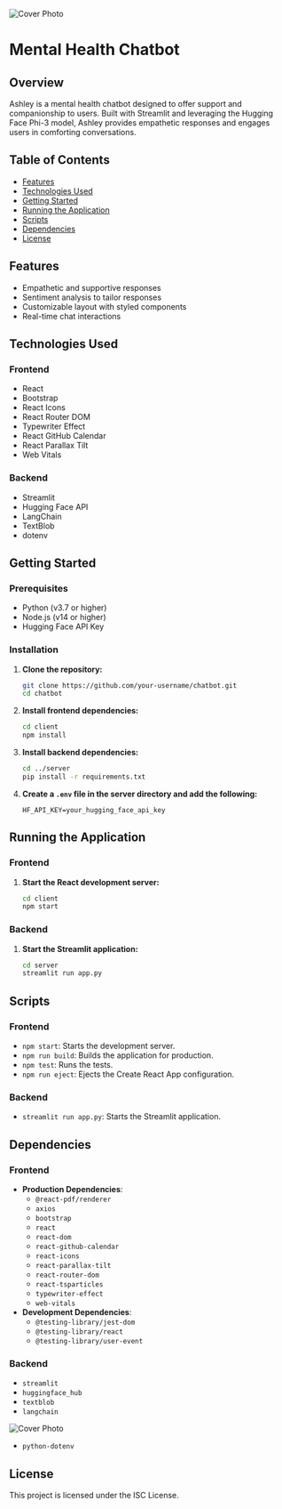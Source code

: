 ![Cover Photo](assets/img1.png)

# Mental Health Chatbot

## Overview

Ashley is a mental health chatbot designed to offer support and companionship to users. Built with Streamlit and leveraging the Hugging Face Phi-3 model, Ashley provides empathetic responses and engages users in comforting conversations.

## Table of Contents

- [Features](#features)
- [Technologies Used](#technologies-used)
- [Getting Started](#getting-started)
- [Running the Application](#running-the-application)
- [Scripts](#scripts)
- [Dependencies](#dependencies)
- [License](#license)

## Features

- Empathetic and supportive responses
- Sentiment analysis to tailor responses
- Customizable layout with styled components
- Real-time chat interactions

## Technologies Used

### Frontend

- React
- Bootstrap
- React Icons
- React Router DOM
- Typewriter Effect
- React GitHub Calendar
- React Parallax Tilt
- Web Vitals

### Backend

- Streamlit
- Hugging Face API
- LangChain
- TextBlob
- dotenv

## Getting Started

### Prerequisites

- Python (v3.7 or higher)
- Node.js (v14 or higher)
- Hugging Face API Key

### Installation

1. **Clone the repository:**

    ```bash
    git clone https://github.com/your-username/chatbot.git
    cd chatbot
    ```

2. **Install frontend dependencies:**

    ```bash
    cd client
    npm install
    ```

3. **Install backend dependencies:**

    ```bash
    cd ../server
    pip install -r requirements.txt
    ```

4. **Create a `.env` file in the server directory and add the following:**

    ```env
    HF_API_KEY=your_hugging_face_api_key
    ```

## Running the Application

### Frontend

1. **Start the React development server:**

    ```bash
    cd client
    npm start
    ```

### Backend

1. **Start the Streamlit application:**

    ```bash
    cd server
    streamlit run app.py
    ```

## Scripts

### Frontend

- `npm start`: Starts the development server.
- `npm run build`: Builds the application for production.
- `npm test`: Runs the tests.
- `npm run eject`: Ejects the Create React App configuration.

### Backend

- `streamlit run app.py`: Starts the Streamlit application.

## Dependencies

### Frontend

- **Production Dependencies**:
  - `@react-pdf/renderer`
  - `axios`
  - `bootstrap`
  - `react`
  - `react-dom`
  - `react-github-calendar`
  - `react-icons`
  - `react-parallax-tilt`
  - `react-router-dom`
  - `react-tsparticles`
  - `typewriter-effect`
  - `web-vitals`
- **Development Dependencies**:
  - `@testing-library/jest-dom`
  - `@testing-library/react`
  - `@testing-library/user-event`

### Backend

- `streamlit`
- `huggingface_hub`
- `textblob`
- `langchain`

![Cover Photo](assets/img2.png)
- `python-dotenv`

## License

This project is licensed under the ISC License.
